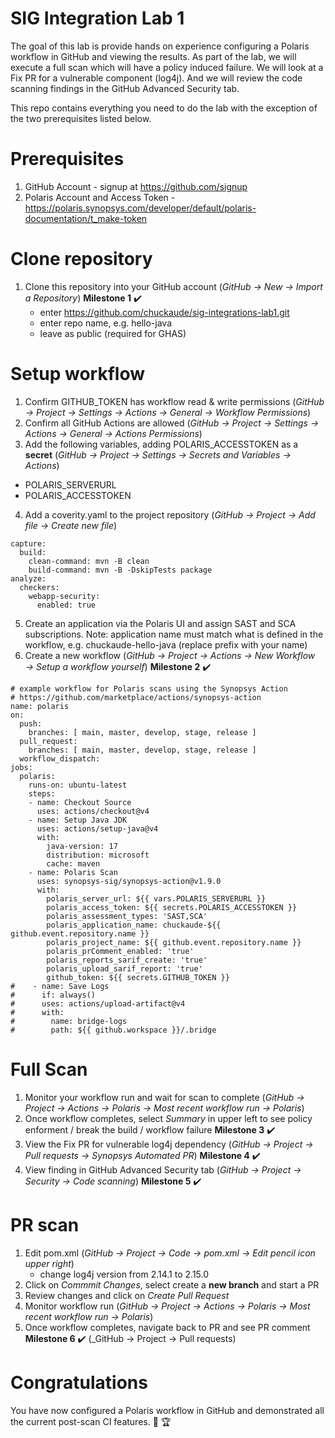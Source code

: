 # SIG Integration Lab 1
The goal of this lab is provide hands on experience configuring a Polaris workflow in GitHub and viewing the results. As part of the lab, we will execute a full scan which will have a policy induced failure. We will look at a Fix PR for a vulnerable component (log4j). And we will review the code scanning findings in the GitHub Advanced Security tab. 

This repo contains everything you need to do the lab with the exception of the two prerequisites listed below.

# Prerequisites

1. GitHub Account - signup at https://github.com/signup
2. Polaris Account and Access Token - https://polaris.synopsys.com/developer/default/polaris-documentation/t_make-token

# Clone repository

1. Clone this repository into your GitHub account (_GitHub → New → Import a Repository_) **Milestone 1** :heavy_check_mark:
   - enter https://github.com/chuckaude/sig-integrations-lab1.git
   - enter repo name, e.g. hello-java
   - leave as public (required for GHAS)

# Setup workflow

1. Confirm GITHUB_TOKEN has workflow read & write permissions (_GitHub → Project → Settings → Actions → General → Workflow Permissions_)
2. Confirm all GitHub Actions are allowed (_GitHub → Project → Settings → Actions → General → Actions Permissions_)
3. Add the following variables, adding POLARIS_ACCESSTOKEN as a **secret** (_GitHub → Project → Settings → Secrets and Variables → Actions_)
- POLARIS_SERVERURL
- POLARIS_ACCESSTOKEN

4. Add a coverity.yaml to the project repository (_GitHub → Project → Add file → Create new file_)

```
capture:
  build:
    clean-command: mvn -B clean
    build-command: mvn -B -DskipTests package
analyze:
  checkers:
    webapp-security:
      enabled: true
```

5. Create an application via the Polaris UI and assign SAST and SCA subscriptions. Note: application name must match what is defined in the workflow, e.g. chuckaude-hello-java (replace prefix with your name)
6. Create a new workflow (_GitHub → Project → Actions → New Workflow → Setup a workflow yourself_) **Milestone 2** :heavy_check_mark:

```
# example workflow for Polaris scans using the Synopsys Action
# https://github.com/marketplace/actions/synopsys-action
name: polaris
on:
  push:
    branches: [ main, master, develop, stage, release ]
  pull_request:
    branches: [ main, master, develop, stage, release ]
  workflow_dispatch:
jobs:
  polaris:
    runs-on: ubuntu-latest
    steps:
    - name: Checkout Source
      uses: actions/checkout@v4
    - name: Setup Java JDK
      uses: actions/setup-java@v4
      with:
        java-version: 17
        distribution: microsoft
        cache: maven
    - name: Polaris Scan
      uses: synopsys-sig/synopsys-action@v1.9.0
      with:
        polaris_server_url: ${{ vars.POLARIS_SERVERURL }}
        polaris_access_token: ${{ secrets.POLARIS_ACCESSTOKEN }}
        polaris_assessment_types: 'SAST,SCA'
        polaris_application_name: chuckaude-${{ github.event.repository.name }}
        polaris_project_name: ${{ github.event.repository.name }}
        polaris_prComment_enabled: 'true'
        polaris_reports_sarif_create: 'true'
        polaris_upload_sarif_report: 'true'
        github_token: ${{ secrets.GITHUB_TOKEN }}
#    - name: Save Logs
#      if: always()
#      uses: actions/upload-artifact@v4
#      with:
#        name: bridge-logs
#        path: ${{ github.workspace }}/.bridge
```
# Full Scan

1. Monitor your workflow run and wait for scan to complete (_GitHub → Project → Actions → Polaris → Most recent workflow run → Polaris_)
2. Once workflow completes, select _Summary_ in upper left to see policy enforment / break the build / workflow failure **Milestone 3** :heavy_check_mark:
3. View the Fix PR for vulnerable log4j dependency (_GitHub → Project → Pull requests → Synopsys Automated PR_) **Milestone 4** :heavy_check_mark:
4. View finding in GitHub Advanced Security tab (_GitHub → Project → Security → Code scanning_) **Milestone 5** :heavy_check_mark:

# PR scan

1. Edit pom.xml (_GitHub → Project → Code → pom.xml → Edit pencil icon upper right_)
   - change log4j version from 2.14.1 to 2.15.0
3. Click on _Commmit Changes_, select create a **new branch** and start a PR
4. Review changes and click on _Create Pull Request_
5. Monitor workflow run (_GitHub → Project → Actions → Polaris → Most recent workflow run → Polaris_)
6. Once workflow completes, navigate back to PR and see PR comment **Milestone 6** :heavy_check_mark: (_GitHub → Project → Pull requests)

# Congratulations

You have now configured a Polaris workflow in GitHub and demonstrated all the current post-scan CI features. :clap: :trophy:
